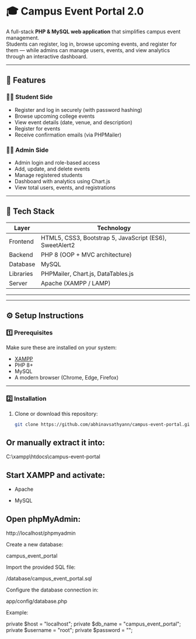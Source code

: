 # 🎓 Campus Event Portal 2.0

A full-stack **PHP & MySQL web application** that simplifies campus event management.  
Students can register, log in, browse upcoming events, and register for them — while admins can manage users, events, and view analytics through an interactive dashboard.

---

## 🚀 Features

### 👩‍🎓 Student Side
- Register and log in securely (with password hashing)
- Browse upcoming college events
- View event details (date, venue, and description)
- Register for events
- Receive confirmation emails (via PHPMailer)

### 🧑‍💼 Admin Side
- Admin login and role-based access
- Add, update, and delete events
- Manage registered students
- Dashboard with analytics using Chart.js
- View total users, events, and registrations

---

## 🧱 Tech Stack

| Layer | Technology |
|--------|-------------|
| Frontend | HTML5, CSS3, Bootstrap 5, JavaScript (ES6), SweetAlert2 |
| Backend | PHP 8 (OOP + MVC architecture) |
| Database | MySQL |
| Libraries | PHPMailer, Chart.js, DataTables.js |
| Server | Apache (XAMPP / LAMP) |

---


---

## ⚙️ Setup Instructions

### 1️⃣ Prerequisites
Make sure these are installed on your system:
- [XAMPP](https://www.apachefriends.org)
- PHP 8+
- MySQL
- A modern browser (Chrome, Edge, Firefox)

---

### 2️⃣ Installation

1. Clone or download this repository:
   ```bash
   git clone https://github.com/abhinavsathyann/campus-event-portal.git

## Or manually extract it into:

C:\xampp\htdocs\campus-event-portal

## Start XAMPP and activate:

- Apache

- MySQL

## Open phpMyAdmin:

http://localhost/phpmyadmin


Create a new database:

campus_event_portal


Import the provided SQL file:

/database/campus_event_portal.sql


Configure the database connection in:

app/config/database.php


Example:

private $host = "localhost";
private $db_name = "campus_event_portal";
private $username = "root";
private $password = "";
